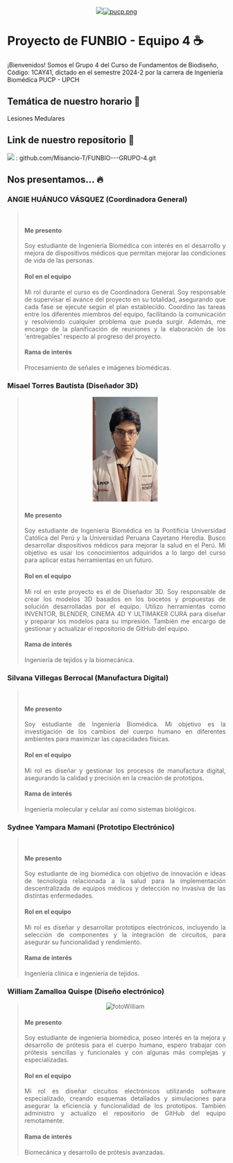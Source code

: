 
<p align="center">
  <img src="[https://fundbio.github.io/images/pucp_upch.png]>
</p>

[![pucp.png](https://i.postimg.cc/XYL9GXMR/pucp.png)](https://postimg.cc/rDdD7Vwj)
---
# Proyecto de FUNBIO - Equipo 4 ☕️


¡Bienvenidos! Somos el Grupo 4 del Curso de Fundamentos de Biodiseño, Código: 1CAY41, dictado
en el semestre 2024-2 por la carrera de Ingeniería Biomédica PUCP - UPCH


## Temática de nuestro horario 📜


Lesiones Medulares


## Link de nuestro repositorio 🔗

<img src="https://img.shields.io/badge/GitHub-100000?style=for-the-badge&logo=github&logoColor=white" /> : github.com/Misancio-T/FUNBIO---GRUPO-4.git





## Nos presentamos... 🔥

<h3>ANGIE HUÁNUCO VÁSQUEZ (Coordinadora General)</h3>

> <p align="center" ><img src=""  alt="" style="width: 150px"></p>
> <h4> Me presento</h4>
>
> <p align="justify"> Soy estudiante de Ingeniería Biomédica con interés en el desarrollo y mejora de dispositivos médicos que permitan mejorar las condiciones de vida de las personas.  </p>
> <h4> Rol en el equipo</h4>
> <p align="justify"> Mi rol durante el curso es de Coordinadora General. Soy responsable de supervisar el avance del proyecto en su totalidad, asegurando que cada fase se ejecute según el plan establecido. Coordino las tareas entre los diferentes miembros del equipo, facilitando la comunicación y resolviendo cualquier problema que pueda surgir. Además, me encargo de la planificación de reuniones y la elaboración de los 'entregables' respecto al progreso del proyecto. </p>
> <h4> Rama de interés</h4>
> <p align="justify"> Procesamiento de señales e imágenes biomédicas. </p>


<h3>Misael Torres Bautista (Diseñador 3D)</h3>

> <p align="center" ><img src="photos/photoMisaelRepositorioreadme.jpeg"  alt="fotoMisael" style="width: 150px"></p>
> <h4> Me presento</h4>
>
> <p align="justify"> Soy estudiante de Ingeniería Biomédica en la Pontificia Universidad Católica del Perú y la Universidad Peruana Cayetano Heredia. Busco desarrollar dispositivos médicos para mejorar la salud en el Perú. Mi objetivo es usar los conocimientos adquiridos a lo largo del curso para aplicar estas herramientas en un futuro.  </p>
> <h4> Rol en el equipo</h4>
> <p align="justify"> Mi rol en este proyecto es el de Diseñador 3D. Soy responsable de crear los modelos 3D basados en los bocetos y propuestas de solución desarrolladas por el equipo. Utilizo herramientas como INVENTOR, BLENDER, CINEMA 4D Y ULTIMAKER CURA para diseñar y preparar los modelos para su impresión. También me encargo de gestionar y actualizar el repositorio de GitHub del equipo.  </p>
> <h4> Rama de interés</h4>
> <p align="justify"> Ingeniería de tejidos y la biomecánica. </p>

<h3>Silvana Villegas Berrocal (Manufactura Digital)</h3>

> <p align="center" ><img src=""  alt="" style="width: 150px"></p>
> <h4> Me presento</h4>
>
> <p align="justify"> Soy estudiante de Ingeniería Biomédica. Mi objetivo es la investigación de los cambios del cuerpo humano en diferentes ambientes para maximizar las capacidades físicas. </p>
><h4> Rol en el equipo</h4>
> <p align="justify"> Mi rol es diseñar y gestionar los procesos de manufactura digital, asegurando la calidad y precisión en la creación de prototipos. </p>
> <h4> Rama de interés</h4>
> <p align="justify"> Ingeniería molecular y celular así como sistemas biológicos. </p>


<h3>Sydnee Yampara Mamani (Prototipo Electrónico)</h3>

> <p align="center" ><img src=""  alt="" style="width: 150px"></p>
> <h4> Me presento</h4>
> <p align="justify"> Soy estudiante de ing biomédica con objetivo de innovación e ideas de tecnología relacionada a la salud para la implementación descentralizada de equipos médicos y detección no invasiva de las distintas enfermedades. </p>
> <h4> Rol en el equipo</h4>
> <p align="justify"> Mi rol es diseñar y desarrollar prototipos electrónicos, incluyendo la selección de componentes y la integración de circuitos, para asegurar su funcionalidad y rendimiento. </p>
> <h4> Rama de interés</h4>
> <p align="justify"> Ingeniería clínica e ingeniería de tejidos. </p>

<h3>William Zamalloa Quispe (Diseño electrónico)</h3>

> <p align="center" ><img src="photos/photoWilliamRepositorioreadme.jpeg"  alt="fotoWilliam" style="width: 150px"></p>
> <h4> Me presento</h4>
> <p align="justify"> Soy estudiante de ingeniería biomédica, poseo interés en la mejora y desarrollo de prótesis para el cuerpo humano, espero trabajar con prótesis sencillas y funcionales y con algunas más complejas y especializadas. </p>
> <h4> Rol en el equipo</h4>
> <p align="justify"> Mi rol es diseñar circuitos electrónicos utilizando software especializado, creando esquemas detallados y simulaciones para asegurar la eficiencia y funcionalidad de los prototipos. También administro y actualizo el repositorio de GitHub del equipo remotamente. </p>
> <h4> Rama de interés</h4>
> <p align="justify"> Biomecánica y desarrollo de prótesis avanzadas. </p>




